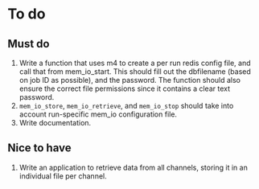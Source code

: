 # To do

## Must do
1. Write a function that uses m4 to create a per run redis config file, and
    call that from mem_io_start.  This should fill out the dbfilename
    (based on job ID as possible), and the password.  The function should
    also ensure the correct file permissions since it contains a clear
    text password.
1. `mem_io_store`, `mem_io_retrieve`, and `mem_io_stop` should take into
    account run-specific mem_io configuration file.
1. Write documentation.

## Nice to have
1. Write an application to retrieve data from all channels, storing it in
    an individual file per channel.
